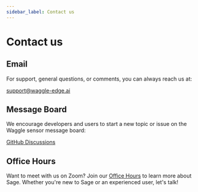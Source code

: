 ```yaml
---
sidebar_label: Contact us
---
```


# Contact us

## Email

For support, general questions, or comments, you can always reach us at:

[support@waggle-edge.ai](mailto:support@waggle-edge.ai)

## Message Board

We encourage developers and users to start a new topic or issue on the Waggle sensor message board:

[GitHub Discussions](https://github.com/orgs/waggle-sensor/discussions)

## Office Hours

Want to meet with us on Zoom?  Join our [Office Hours](/docs/events/office-hours) to learn more about Sage. Whether you're new to Sage or an experienced user, let's talk!

